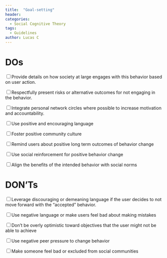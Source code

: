 ```yaml
---
title:  "Goal-setting"
header:
categories:
  - Social Cognitive Theory
tags:
  - Guidelines
author: Lucas C
---
```


# DOs
<input type="checkbox">Provide details on how society at large engages with this behavior based on user action.

<input type="checkbox">Respectfully present risks or alternative outcomes for not engaging in the behavior.

<input type="checkbox">Integrate personal network circles where possible to increase motivation and accountability.

<input type="checkbox">Use positive and encouraging language

<input type="checkbox">Foster positive community culture

<input type="checkbox">Remind users about positive long term outcomes of behavior change

<input type="checkbox">Use social reinforcement for positive behavior change

<input type="checkbox">Align the benefits of the intended behavior with social norms

# DON’Ts
<input type="checkbox">Leverage discouraging or demeaning language if the user decides to not move forward with the “accepted” behavior.

<input type="checkbox">Use negative language or make users feel bad about making mistakes

<input type="checkbox">Don’t be overly optimistic toward objectives that the user might not be able to achieve

<input type="checkbox">Use negative peer pressure to change behavior

<input type="checkbox">Make someone feel bad or excluded from social communities
